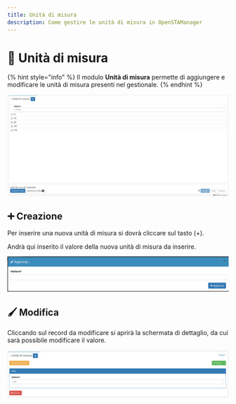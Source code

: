 ```yaml
---
title: Unità di misura
description: Come gestire le unità di misura in OpenSTAManager
---
```


# 📏 Unità di misura

{% hint style="info" %}
Il modulo **Unità di misura** permette di aggiungere e modificare le unità di misura presenti nel gestionale.
{% endhint %}

![](<../../../.gitbook/assets/image (56).png>)

## ➕ Creazione

Per inserire una nuova unità di misura si dovrà cliccare sul tasto (+).

Andrà qui inserito il valore della nuova unità di misura da inserire.

![](<../../../.gitbook/assets/image (65).png>)

## 🖌️ Modifica

Cliccando sul record da modificare si aprirà la schermata di dettaglio, da cui sarà possibile modificare il valore.

![](<../../../.gitbook/assets/image (55).png>)
